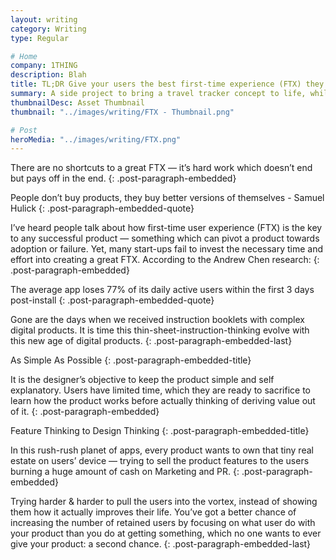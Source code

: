 ```yaml
---
layout: writing
category: Writing
type: Regular

# Home
company: 1THING
description: Blah
title: TL;DR Give your users the best first-time experience (FTX) they deserve
summary: A side project to bring a travel tracker concept to life, while learning Swift along the way.
thumbnailDesc: Asset Thumbnail
thumbnail: "../images/writing/FTX - Thumbnail.png"

# Post
heroMedia: "../images/writing/FTX.png"
---
```


There are no shortcuts to a great FTX — it’s hard work which doesn’t end but pays off in the end.
{: .post-paragraph-embedded}

People don’t buy products, they buy better versions of themselves - Samuel Hulick
{: .post-paragraph-embedded-quote}

I’ve heard people talk about how first-time user experience (FTX) is the key to any successful product — something which can pivot a product towards adoption or failure. Yet, many start-ups fail to invest the necessary time and effort into creating a great FTX. According to the Andrew Chen research:
{: .post-paragraph-embedded}

The average app loses 77% of its daily active users within the first 3 days post-install
{: .post-paragraph-embedded-quote}

Gone are the days when we received instruction booklets with complex digital products. It is time this thin-sheet-instruction-thinking evolve with this new age of digital products.
{: .post-paragraph-embedded-last}

As Simple As Possible
{: .post-paragraph-embedded-title}

It is the designer’s objective to keep the product simple and self explanatory. Users have limited time, which they are ready to sacrifice to learn how the product works before actually thinking of deriving value out of it.
{: .post-paragraph-embedded}

Feature Thinking to Design Thinking
{: .post-paragraph-embedded-title}

In this rush-rush planet of apps, every product wants to own that tiny real estate on users’ device — trying to sell the product features to the users burning a huge amount of cash on Marketing and PR.
{: .post-paragraph-embedded}

Trying harder & harder to pull the users into the vortex, instead of showing them how it actually improves their life.
You’ve got a better chance of increasing the number of retained users by focusing on what user do with your product than you do at getting something, which no one wants to ever give your product: a second chance.
{: .post-paragraph-embedded-last}
